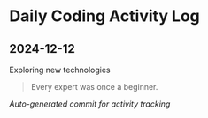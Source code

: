 # Daily Coding Activity Log

## 2024-12-12

Exploring new technologies

> Every expert was once a beginner.

*Auto-generated commit for activity tracking*
